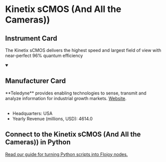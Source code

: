 
# Kinetix sCMOS (And All the Cameras))

## Instrument Card

The Kinetix sCMOS delivers the highest speed and largest field of view with near-perfect 96% quantum efficiency

<details open>
<summary><h2>Manufacturer Card</h2></summary>
**Teledyne** provides enabling technologies to sense, transmit and analyze information for industrial growth markets. <a href="https://www.teledyne.com">Website</a>.
<br></br>
<ul>
  <li>Headquarters: USA</li>
  <li>Yearly Revenue (millions, USD): 4614.0</li>
</ul>
</details>

## Connect to the Kinetix sCMOS (And All the Cameras)) in Python

[Read our guide for turning Python scripts into Flojoy nodes.](https://docs.flojoy.ai/custom-nodes/creating-custom-node/)


